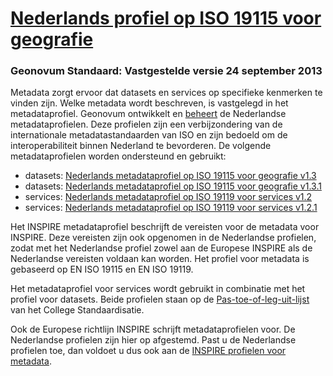 # [Nederlands profiel op ISO 19115 voor geografie](https://geonovum.github.io/Metadata-ISO19115/)
### Geonovum Standaard: Vastgestelde versie 24 september 2013
Metadata zorgt ervoor dat datasets en services op specifieke kenmerken te vinden zijn. Welke metadata wordt beschreven, is vastgelegd in het metadataprofiel. Geonovum ontwikkelt en [beheert](http://www.geonovum.nl/onderwerp-artikel/beheer-geo-standaarden) de Nederlandse metadataprofielen. Deze profielen zijn een verbijzondering van de internationale metadatastandaarden van ISO en zijn bedoeld om de interoperabiliteit binnen Nederland te bevorderen. De volgende metadataprofielen worden ondersteund en gebruikt:
* datasets: [Nederlands metadataprofiel op ISO 19115 voor geografie v1.3](http://www.geonovum.nl/wegwijzer/standaarden/nederlands-metadataprofiel-op-iso-19115-geografie-13)
* datasets: [Nederlands metadataprofiel op ISO 19115 voor geografie v1.3.1](http://www.geonovum.nl/wegwijzer/standaarden/nederlands-metadataprofiel-op-iso-19115-geografie-131)
* services: [Nederlands metadataprofiel op ISO 19119 voor services v1.2](http://www.geonovum.nl/wegwijzer/standaarden/nederlands-metadataprofiel-op-iso-19119-services-12)
* services: [Nederlands metadataprofiel op ISO 19119 voor services v1.2.1](http://www.geonovum.nl/wegwijzer/standaarden/nederlands-metadataprofiel-op-iso-19119-services-121)

Het INSPIRE metadataprofiel beschrijft de vereisten voor de metadata voor INSPIRE. Deze vereisten zijn ook opgenomen in de Nederlandse profielen, zodat met het Nederlandse profiel zowel aan de Europese INSPIRE als de Nederlandse vereisten voldaan kan worden. Het profiel voor metadata is gebaseerd op EN ISO 19115 en EN ISO 19119.

Het metadataprofiel voor services wordt gebruikt in combinatie met het profiel voor datasets. Beide profielen staan op de [Pas-toe-of-leg-uit-lijst](https://www.forumstandaardisatie.nl/open-standaarden/lijsten-met-open-standaarden) van het College Standaardisatie.

Ook de Europese richtlijn INSPIRE schrijft metadataprofielen voor. De Nederlandse profielen zijn hier op afgestemd. Past u de Nederlandse profielen toe, dan voldoet u dus ook aan de [INSPIRE profielen voor metadata](http://www.geonovum.nl/wegwijzer/standaarden/inspire-technical-guidelines-en-iso-19115-and-en-iso-19119).
